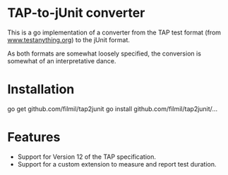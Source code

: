 # TAP-to-jUnit converter

This is a go implementation of a converter from the TAP test format (from
www.testanything.org) to the jUnit format.

As both formats are somewhat loosely specified, the conversion is somewhat
of an interpretative dance.

# Installation

go get github.com/filmil/tap2junit
go install github.com/filmil/tap2junit/...

# Features

- Support for Version 12 of the TAP specification.
- Support for a custom extension to measure and report test duration.


